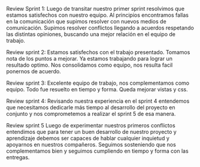 Review Sprint 1:
Luego de transitar nuestro primer sprint resolvimos que estamos satisfechos con nuestro equipo. 
Al principios encontramos fallas en la comunicación que supimos resolver con nuevos medios de comunicación. 
Supimos resolver conflictos llegando a acuerdos respetando las distintas opiniones, buscando una mejor relación en el equipo de trabajo. 

Review sprint 2:
Estamos satisfechos con el trabajo presentado.
Tomamos nota de los puntos a mejorar.
Ya estamos trabajando para lograr un resultado optimo.
Nos consolidamos como equipo, nos resulta facil ponernos de acuerdo.

Review sprint 3:
Excelente equipo de trabajo, nos complementamos como equipo. Todo fue resuelto en tiempo y forma. Queda mejorar vistas y css.  

Review sprint 4:
Revisando nuestra experiencia en el sprint 4 entendemos que necesitamos dedicarle más tiempo al desarrollo del proyecto en conjunto y nos comprometemos a realizar el sprint 5 de esa manera. 

Review sprint 5
Luego de experimentar nuestros primeros conflictos entendimos que para tener un buen desarrollo de nuestro proyecto y aprendizaje debemos ser capaces de hablar cualquier inquietud y apoyarnos en nuestros compañeros.
Seguimos sosteniendo que nos complementamos bien y seguimos cumpliendo en tiempo y forma con las entregas.